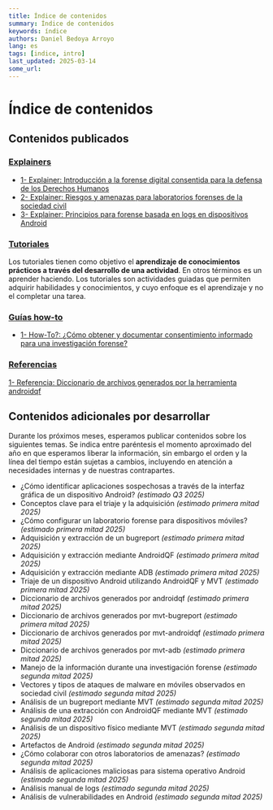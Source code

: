 ```yaml
---
title: Índice de contenidos
summary: Índice de contenidos 
keywords: índice
authors: Daniel Bedoya Arroyo
lang: es
tags: [indice, intro]
last_updated: 2025-03-14
some_url:
---
```



# Índice de contenidos


## Contenidos publicados

### [Explainers](../explainers/)


* [1- Explainer: Introducción a la forense digital consentida para la defensa de los Derechos Humanos](../explainers/01-explainer-introduccion-forense-digital/01-explainer-introduccion-forense-digital.html)
* [2- Explainer: Riesgos y amenazas para laboratorios forenses de la sociedad civil](../explainers/02-explainer-riesgos-amenazas/02-explainer-riesgos-amenazas.html)
* [3- Explainer: Principios para forense basada en logs en dispositivos Android](../explainers/03-explainer-forense-logs-android/03-explainer-forense-logs-android.html)


### [Tutoriales](../tutorials/)

Los tutoriales tienen como objetivo el **aprendizaje de conocimientos prácticos a través del desarrollo de una actividad**. En otros términos es un aprender haciendo. Los tutoriales son actividades guiadas que permiten adquirir habilidades y conocimientos, y cuyo enfoque es el aprendizaje y no el completar una tarea.

### [Guías how-to](../how-tos/)

* [1- How-To?: ¿Cómo obtener y documentar consentimiento informado para una investigación forense?](../how-tos/01-como-obtener-consentimiento-informado/01-como-obtener-consentimiento-informado.html)

### [Referencias](../references)


[1- Referencia: Diccionario de archivos generados por la herramienta androidqf](../references/01-reference-diccionario-androidqf/01-reference-diccionario-androidqf.html)

## Contenidos adicionales por desarrollar

Durante los próximos meses, esperamos publicar contenidos sobre los siguientes temas. Se indica entre paréntesis el momento aproximado del año en que esperamos liberar la información, sin embargo el orden y la línea del tiempo están sujetas a cambios, incluyendo en atención a necesidades internas y de nuestras contrapartes. 


* ¿Cómo identificar aplicaciones sospechosas a través de la interfaz gráfica de un dispositivo Android? *(estimado Q3 2025\)*  
* Conceptos clave para el triaje y la adquisición *(estimado primera mitad 2025\)*  
* ¿Cómo configurar un laboratorio forense para dispositivos móviles? *(estimado primera mitad 2025\)*  
* Adquisición y extracción de un bugreport *(estimado primera mitad 2025\)*  
* Adquisición y extracción mediante AndroidQF *(estimado primera mitad 2025\)*  
* Adquisición y extracción mediante ADB *(estimado primera mitad 2025\)*  
* Triaje de un dispositivo Android utilizando AndroidQF y MVT *(estimado primera mitad 2025\)*
* Diccionario de archivos generados por androidqf *(estimado primera mitad 2025\)*
* Diccionario de archivos generados por mvt-bugreport *(estimado primera mitad 2025\)*
* Diccionario de archivos generados por mvt-androidqf *(estimado primera mitad 2025\)*
* Diccionario de archivos generados por mvt-adb *(estimado primera mitad 2025\)*
* Manejo de la información durante una investigación forense *(estimado segunda mitad 2025\)*  
* Vectores y tipos de ataques de malware en móviles observados en sociedad civil *(estimado segunda mitad 2025\)*  
* Análisis de un bugreport mediante MVT *(estimado segunda mitad  2025\)*  
* Análisis de una extracción con AndroidQF mediante MVT *(estimado segunda mitad 2025\)*  
* Análisis de un dispositivo físico mediante MVT *(estimado segunda mitad 2025\)*  
* Artefactos de Android *(estimado segunda mitad 2025\)*  
* ¿Cómo colaborar con otros laboratorios de amenazas? *(estimado segunda mitad 2025\)*  
* Análisis de aplicaciones maliciosas para sistema operativo Android *(estimado segunda mitad 2025\)*  
* Análisis manual de logs *(estimado segunda mitad 2025\)*  
* Análisis de vulnerabilidades en Android *(estimado segunda mitad 2025\)*
